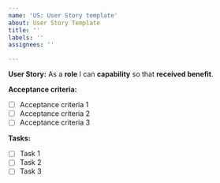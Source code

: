 ```yaml
---
name: 'US: User Story template'
about: User Story Template
title: ''
labels: ''
assignees: ''

---
```


**User Story:**
As a **role**
I can **capability**
so that **received benefit**.

**Acceptance criteria:**
- [ ] Acceptance criteria 1
- [ ] Acceptance criteria 2
- [ ] Acceptance criteria 3

**Tasks:**
- [ ]  Task 1
- [ ]  Task 2
- [ ]  Task 3
